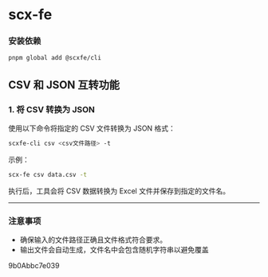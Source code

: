 # scx-fe

### 安装依赖

```bash
pnpm global add @scxfe/cli
```

## CSV 和 JSON 互转功能

### 1. 将 CSV 转换为 JSON

使用以下命令将指定的 CSV 文件转换为 JSON 格式：

```bash
scxfe-cli csv <csv文件路径> -t
```

示例：

```bash
scx-fe csv data.csv -t
```

执行后，工具会将 CSV 数据转换为 Excel 文件并保存到指定的文件名。<hr></hr>

### 注意事项

- 确保输入的文件路径正确且文件格式符合要求。
- 输出文件会自动生成，文件名中会包含随机字符串以避免覆盖

9b0Abbc7e039
